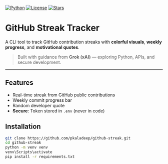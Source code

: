 [![Python](https://img.shields.io/badge/python-3670A0?style=flat&logo=python&logoColor=ffdd54)](https://python.org)
[![License](https://img.shields.io/github/license/pkaladeep/github-streak)](LICENSE)
[![Stars](https://img.shields.io/github/stars/pkaladeep/github-streak?style=social)](https://github.com/pkaladeep/github-streak/stargazers)

# GitHub Streak Tracker

A CLI tool to track GitHub contribution streaks with **colorful visuals**, **weekly progress**, and **motivational quotes**.

> Built with guidance from **Grok (xAI)** — exploring Python, APIs, and secure development.

---

## Features
- Real-time streak from GitHub public contributions
- Weekly commit progress bar
- Random developer quote
- **Secure**: Token stored in `.env` (never in code)

## Installation
```bash
git clone https://github.com/pkaladeep/github-streak.git
cd github-streak
python -m venv venv
venv\Scripts\activate
pip install -r requirements.txt
